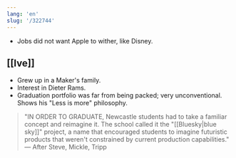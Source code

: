 ```yaml
---
lang: 'en'
slug: '/322744'
---
```


- Jobs did not want Apple to wither, like Disney.

## [[Ive]]

- Grew up in a Maker's family.
- Interest in Dieter Rams.
- Graduation portfolio was far from being packed; very unconventional. Shows his "Less is more" philosophy.

> "IN ORDER TO GRADUATE, Newcastle students had to take a familiar concept and reimagine it. The school called it the "[[Bluesky|blue sky]]" project, a name that encouraged students to imagine futuristic products that weren't constrained by current production capabilities." — After Steve, Mickle, Tripp
